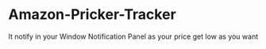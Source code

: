 # Amazon-Pricker-Tracker
It notify in your Window Notification Panel as your price get low as you want
